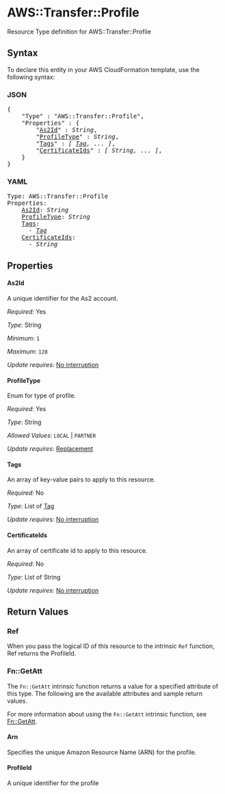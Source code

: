 # AWS::Transfer::Profile

Resource Type definition for AWS::Transfer::Profile

## Syntax

To declare this entity in your AWS CloudFormation template, use the following syntax:

### JSON

<pre>
{
    "Type" : "AWS::Transfer::Profile",
    "Properties" : {
        "<a href="#as2id" title="As2Id">As2Id</a>" : <i>String</i>,
        "<a href="#profiletype" title="ProfileType">ProfileType</a>" : <i>String</i>,
        "<a href="#tags" title="Tags">Tags</a>" : <i>[ <a href="tag.md">Tag</a>, ... ]</i>,
        "<a href="#certificateids" title="CertificateIds">CertificateIds</a>" : <i>[ String, ... ]</i>,
    }
}
</pre>

### YAML

<pre>
Type: AWS::Transfer::Profile
Properties:
    <a href="#as2id" title="As2Id">As2Id</a>: <i>String</i>
    <a href="#profiletype" title="ProfileType">ProfileType</a>: <i>String</i>
    <a href="#tags" title="Tags">Tags</a>: <i>
      - <a href="tag.md">Tag</a></i>
    <a href="#certificateids" title="CertificateIds">CertificateIds</a>: <i>
      - String</i>
</pre>

## Properties

#### As2Id

A unique identifier for the As2 account.

_Required_: Yes

_Type_: String

_Minimum_: <code>1</code>

_Maximum_: <code>128</code>

_Update requires_: [No interruption](https://docs.aws.amazon.com/AWSCloudFormation/latest/UserGuide/using-cfn-updating-stacks-update-behaviors.html#update-no-interrupt)

#### ProfileType

Enum for type of profile.

_Required_: Yes

_Type_: String

_Allowed Values_: <code>LOCAL</code> | <code>PARTNER</code>

_Update requires_: [Replacement](https://docs.aws.amazon.com/AWSCloudFormation/latest/UserGuide/using-cfn-updating-stacks-update-behaviors.html#update-replacement)

#### Tags

An array of key-value pairs to apply to this resource.

_Required_: No

_Type_: List of <a href="tag.md">Tag</a>

_Update requires_: [No interruption](https://docs.aws.amazon.com/AWSCloudFormation/latest/UserGuide/using-cfn-updating-stacks-update-behaviors.html#update-no-interrupt)

#### CertificateIds

An array of certificate id to apply to this resource.

_Required_: No

_Type_: List of String

_Update requires_: [No interruption](https://docs.aws.amazon.com/AWSCloudFormation/latest/UserGuide/using-cfn-updating-stacks-update-behaviors.html#update-no-interrupt)

## Return Values

### Ref

When you pass the logical ID of this resource to the intrinsic `Ref` function, Ref returns the ProfileId.

### Fn::GetAtt

The `Fn::GetAtt` intrinsic function returns a value for a specified attribute of this type. The following are the available attributes and sample return values.

For more information about using the `Fn::GetAtt` intrinsic function, see [Fn::GetAtt](https://docs.aws.amazon.com/AWSCloudFormation/latest/UserGuide/intrinsic-function-reference-getatt.html).

#### Arn

Specifies the unique Amazon Resource Name (ARN) for the profile.

#### ProfileId

A unique identifier for the profile

